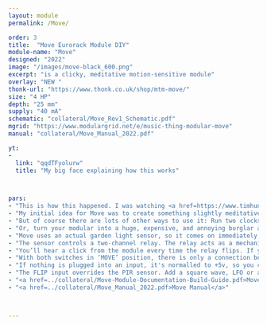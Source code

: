 ```yaml
---
layout: module
permalink: /Move/

order: 3
title:  "Move Eurorack Module DIY"
module-name: "Move"
designed: "2022"
image: "/images/move-black_600.png" 
excerpt: "is a clicky, meditative motion-sensitive module" 
overlay: "NEW "
thonk-url: "https://www.thonk.co.uk/shop/mtm-move/" 
size: "4 HP"
depth: "25 mm"
supply: "40 mA"
schematic: "collateral/Move_Rev1_Schematic.pdf"
mgrid: "https://www.modulargrid.net/e/music-thing-modular-move"
manual: "collateral/Move_Manual_2022.pdf"

yt:
- 
  link: "qqdTFyolurw"
  title: "My big face explaining how this works"



pars:
- "This is how this happened. I was watching <a href=https://www.timhunkin.com/a241_component-videos.htm>The Secret Life of Components</a> with Tim Hunkin, the episode on Sensors, where he <a href=https://youtu.be/FNnP84tTSFY?t=2765>started talking about PIR Sensors</a> - those simple sensors inside garden lights that turn on when you move. "
- "My initial idea for Move was to create something slightly meditative: to 'lock' your modular so you can't get too close, or fiddle with it. You have to step back and listen, because any change cuts off the audio. "
- "But of course there are lots of other ways to use it: Run two clocks through the two switches, into one sequencer, and patterns will speed up or slow down depending on whether you're moving." 
- "Or, turn your modular into a huge, expensive, and annoying burglar alarm and cat-frightener." 
- "Move uses an actual garden light sensor, so it comes on immediately, then there's a delay for a couple of seconds before it switches off." 
- "The sensor controls a two-channel relay. The relay acts as a mechanical switch connecting each input with its output. It’s a completely passive connection - just a wire - so can actually be connected in either direction. It should be a perfect connection with no signal degradation. " 
- "You’ll hear a click from the module every time the relay flips. If you find this annoying while you’re not using the module, connect a cable from ‘Move’ to one of the inputs, and it will stop clicking." 
- "With both switches in ‘MOVE’ position, there is only a connection between input and output when the module detects movement (or during the 1-2 second delay after movement). With switches in ‘STOP’ the situation is reversed. Signal only passes when the module detects no movement. "
- "If nothing is plugged into an input, it's normalled to +5v, so you can use the movement as a gate signal."
- "The FLIP input overrides the PIR sensor. Add a square wave, LFO or any other signal, and the relay will flip each time it passes above the threshold, which is around or just below one volt. The relay is pretty fast, and can flip at low audio rates — this is very audible from the module itself. If you're interested in this idea, have a look at the <a href=https://www.tindie.com/products/hackmodular/1606-electro-magnetic-switch/>Hack Modular 1606 Electromagnetic Switch</a> or the <a href=https://gieskes.nl/eurorack/?file=relay-perc>Geiskes Relay-Perc</a>."
- "<a href=../collateral/Move-Module-Documentation-Build-Guide.pdf>Move Build Guide</a>" 
- "<a href=../collateral/Move_Manual_2022.pdf>Move Manual</a>"



---
```


